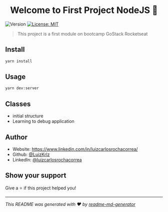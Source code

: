 <h1 align="center">Welcome to First Project NodeJS 👋</h1>
<p>
  <img alt="Version" src="https://img.shields.io/badge/version-1.0.0-blue.svg?cacheSeconds=2592000" />
  <a href="#" target="_blank">
    <img alt="License: MIT" src="https://img.shields.io/badge/License-MIT-yellow.svg" />
  </a>
</p>

> This project is a first module on bootcamp GoStack Rocketseat

## Install

```sh
yarn install
```

## Usage

```sh
yarn dev:server
```

## Classes

- initial structure
- Learning to debug application

## Author

- Website: https://www.linkedin.com/in/luizcarlosrochacorrea/
- Github: [@LuizKrlz](https://github.com/LuizKrlz)
- LinkedIn: [@luizcarlosrochacorrea](https://linkedin.com/in/luizcarlosrochacorrea)

## Show your support

Give a ⭐️ if this project helped you!

---

_This README was generated with ❤️ by [readme-md-generator](https://github.com/kefranabg/readme-md-generator)_
